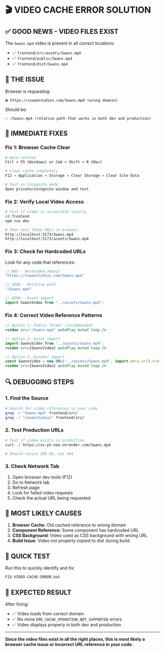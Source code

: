 # 🎬 VIDEO CACHE ERROR SOLUTION

## ✅ **GOOD NEWS - VIDEO FILES EXIST**

The `Swans.mp4` video is present in all correct locations:
- ✅ `frontend/src/assets/Swans.mp4`
- ✅ `frontend/public/Swans.mp4`  
- ✅ `frontend/dist/Swans.mp4`

## 🎯 **THE ISSUE**

Browser is requesting:
```
❌ https://sswanstudios.com/Swans.mp4 (wrong domain)
```

Should be:
```
✅ /Swans.mp4 (relative path that works in both dev and production)
```

## 🚀 **IMMEDIATE FIXES**

### **Fix 1: Browser Cache Clear**
```bash
# Hard refresh
Ctrl + F5 (Windows) or Cmd + Shift + R (Mac)

# Clear cache completely
F12 → Application → Storage → Clear Storage → Clear Site Data

# Test in incognito mode
Open private/incognito window and test
```

### **Fix 2: Verify Local Video Access**
```bash
# Test if video is accessible locally
cd frontend
npm run dev

# Then test these URLs in browser:
http://localhost:5173/Swans.mp4
http://localhost:5173/assets/Swans.mp4
```

### **Fix 3: Check for Hardcoded URLs**
Look for any code that references:
```javascript
// BAD - Hardcoded domain
"https://sswanstudios.com/Swans.mp4"

// GOOD - Relative path
"/Swans.mp4"

// GOOD - Asset import
import SwansVideo from "../assets/Swans.mp4";
```

### **Fix 4: Correct Video Reference Patterns**
```jsx
// Option 1: Public folder (recommended)
<video src="/Swans.mp4" autoPlay muted loop />

// Option 2: Asset import
import SwansVideo from "../assets/Swans.mp4";
<video src={SwansVideo} autoPlay muted loop />

// Option 3: Dynamic import
const SwansVideo = new URL("../assets/Swans.mp4", import.meta.url).href;
<video src={SwansVideo} autoPlay muted loop />
```

## 🔍 **DEBUGGING STEPS**

### **1. Find the Source**
```bash
# Search for video references in your code
grep -r "Swans.mp4" frontend/src/
grep -r "sswanstudios" frontend/src/
```

### **2. Test Production URLs**
```bash
# Test if video exists in production
curl -I https://ss-pt-new.onrender.com/Swans.mp4

# Should return 200 OK, not 404
```

### **3. Check Network Tab**
1. Open browser dev tools (F12)
2. Go to Network tab
3. Refresh page
4. Look for failed video requests
5. Check the actual URL being requested

## 🎯 **MOST LIKELY CAUSES**

1. **Browser Cache**: Old cached reference to wrong domain
2. **Component Reference**: Some component has hardcoded URL
3. **CSS Background**: Video used as CSS background with wrong URL
4. **Build Issue**: Video not properly copied to dist during build

## 🚀 **QUICK TEST**

Run this to quickly identify and fix:
```bash
FIX-VIDEO-CACHE-ERROR.bat
```

## 🎊 **EXPECTED RESULT**

After fixing:
- ✅ Video loads from correct domain
- ✅ No more `ERR_CACHE_OPERATION_NOT_SUPPORTED` errors  
- ✅ Video displays properly in both dev and production

---

**Since the video files exist in all the right places, this is most likely a browser cache issue or incorrect URL reference in your code.**
